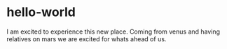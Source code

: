 # hello-world
I am excited to experience this new place. Coming from venus and having relatives on mars we are excited for whats ahead of us.
